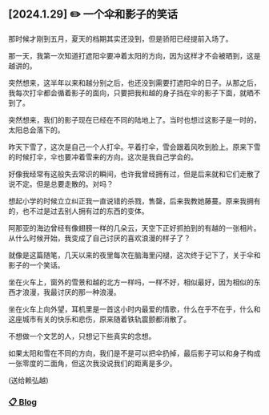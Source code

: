 ## [2024.1.29] ✏️ 一个伞和影子的笑话

那时候才刚到五月，夏天的档期其实还没到，但是骄阳已经提前入场了。

那一天，我第一次知道打遮阳伞要冲着太阳的方向，因为这样才不会被晒到，这是越讲的。

突然想来，这半年以来和越分别之后，也还没到需要打遮阳伞的日子。从那之后，我每次打伞都会循着影子的面向，只要把我和越的身子挡在伞的影子下面，就晒不到了。

突然想来，我们的影子现在已经在不同的陆地上了。当时也想过这影子是一时的，太阳总会落下的。

昨天下雪了，这次是自己一个人打伞。平着打伞，雪会跟着风吹到脸上。原来下雪的时候打伞，伞也要冲着雪来的方向。这次是我自己学会的。

好像我经常有这般失去常识的瞬间，也许我曾经拥有过，但是后来就和它们走散了说不定。但是总要走散的。对吗？

想起小学的时候立立纠正我一直说错的杀戮，售罄，后来我教她藤蔓。原来我拥有的，也不过是过去别人拥有过的东西的变体。

阿那亚的海边曾经有像翅膀一样的几朵云，天空下正好抓拍到的有越的一张相片。从什么时候开始，我变成了自己讨厌的喜欢浪漫的样子了？

就像是这篇随笔，几天以来的夜里每次在脑海里闪褪，这次终于记下了，关于伞和影子的一个笑话。

坐在火车上，窗外的雪景和越的北方一样吗，一样不好，相似最好，因为相似的东西才浪漫，我最讨厌的那一种浪漫。

坐在火车上向外望，耳机里是一首这小时内最爱的情歌，什么在乎不在乎，什么和这座城市有关的快乐和悲伤，原来随着铁轨震颤都消散了。

不想做一个文艺的人，只想记下些真实的念想。

如果太阳和雪在不同的方向，我们是不是可以把伞扔掉，最后影子可以和身子构成一张零度的二面角，但这次我没说我们的距离是多少。

(送给赖弘越)
 
 
 ### [📋 Blog](./blogs.md)